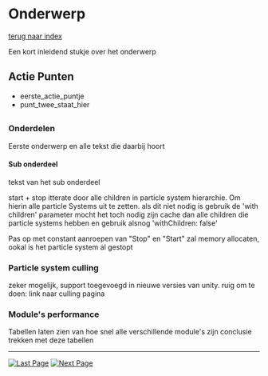 # Onderwerp
[terug naar index](/Index.md)  

Een kort inleidend stukje over het onderwerp

## Actie Punten
* eerste_actie_puntje
* punt_twee_staat_hier
##  

### Onderdelen 

Eerste onderwerp en alle tekst die daarbij hoort

#### Sub onderdeel

tekst van het sub onderdeel

start + stop itterate door alle children in particle system hierarchie. Om hierin alle particle Systems uit te zetten. als dit niet nodig is gebruik de 'with children' parameter
mocht het toch nodig zijn cache dan alle children die particle systems hebben en gebruik alsnog 'withChildren: false' 

Pas op met constant aanroepen van "Stop" en "Start" zal memory allocaten, ookal is het particle system al gestopt

### Particle system culling

zeker mogelijk, support toegevoegd in nieuwe versies van unity. ruig om te doen: link naar culling pagina

### Module's performance

Tabellen laten zien van hoe snel alle verschillende module's zijn
conclusie trekken met deze tabellen

---
[![Last Page](https://i.imgur.com/Wr11iwl.png)](/Graphics/Polycount.md) [![Next Page](https://i.imgur.com/nHLTAf1.png)](/UnitySettings/DrawCallsBatching)